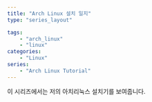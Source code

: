 ```yaml
---
title: "Arch Linux 설치 일지"
type: "series_layout"

tags:
    - "arch_linux"
    - "linux"
categories: 
    - "Linux"
series: 
    - "Arch Linux Tutorial"
---
```

이 시리즈에서는 저의 아치리눅스 설치기를 보여줍니다.
